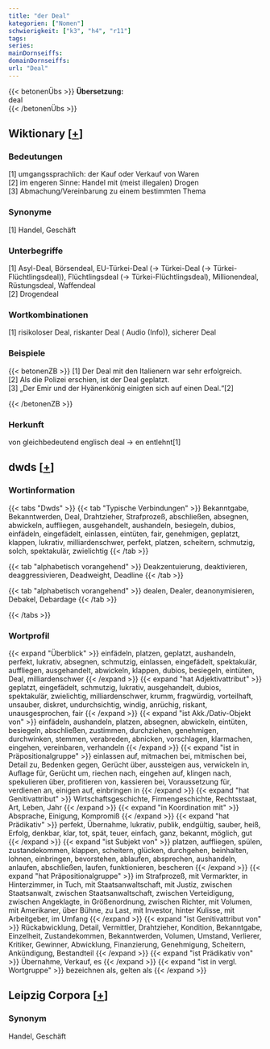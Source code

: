 ```yaml
---
title: "der Deal"
kategorien: ["Nomen"]
schwierigkeit: ["k3", "h4", "r11"]
tags:
series:
mainDornseiffs:
domainDornseiffs:
url: "Deal"
---
```


{{< betonenÜbs >}}
**Übersetzung:**  
deal  
{{< /betonenÜbs >}}

## Wiktionary [[+](https://de.wiktionary.org/wiki/Deal)]

### Bedeutungen
[1] umgangssprachlich: der Kauf oder Verkauf von Waren  
[2] im engeren Sinne: Handel mit (meist illegalen) Drogen  
[3] Abmachung/Vereinbarung zu einem bestimmten Thema  

### Synonyme
[1] Handel, Geschäft  

### Unterbegriffe
[1] Asyl-Deal, Börsendeal, EU-Türkei-Deal (→ Türkei-Deal (→ Türkei-Flüchtlingsdeal)), Flüchtlingsdeal (→ Türkei-Flüchtlingsdeal), Millionendeal, Rüstungsdeal, Waffendeal  
[2] Drogendeal  

### Wortkombinationen
[1] risikoloser Deal, riskanter Deal ( Audio (Info)), sicherer Deal  

### Beispiele
{{< betonenZB >}}
[1] Der Deal mit den Italienern war sehr erfolgreich.  
[2] Als die Polizei erschien, ist der Deal geplatzt.  
[3] „Der Emir und der Hyänenkönig einigten sich auf einen Deal.“[2]  

{{< /betonenZB >}}
### Herkunft
von gleichbedeutend englisch deal → en entlehnt[1]  



## dwds [[+](https://www.dwds.de/wb/Deal)]

### Wortinformation
{{< tabs "Dwds" >}}
{{< tab "Typische Verbindungen" >}}
Bekanntgabe, Bekanntwerden, Deal, Drahtzieher, Strafprozeß, abschließen, absegnen, abwickeln, auffliegen, ausgehandelt, aushandeln, besiegeln, dubios, einfädeln, eingefädelt, einlassen, eintüten, fair, genehmigen, geplatzt, klappen, lukrativ, milliardenschwer, perfekt, platzen, scheitern, schmutzig, solch, spektakulär, zwielichtig
{{< /tab >}}

{{< tab "alphabetisch vorangehend" >}}
Deakzentuierung, deaktivieren, deaggressivieren, Deadweight, Deadline
{{< /tab >}}

{{< tab "alphabetisch vorangehend" >}}
dealen, Dealer, deanonymisieren, Debakel, Debardage
{{< /tab >}}

{{< /tabs >}}

### Wortprofil
{{< expand "Überblick" >}} einfädeln, platzen, geplatzt, aushandeln, perfekt, lukrativ, absegnen, schmutzig, einlassen, eingefädelt, spektakulär, auffliegen, ausgehandelt, abwickeln, klappen, dubios, besiegeln, eintüten, Deal, milliardenschwer {{< /expand >}}
{{< expand "hat Adjektivattribut" >}} geplatzt, eingefädelt, schmutzig, lukrativ, ausgehandelt, dubios, spektakulär, zwielichtig, milliardenschwer, krumm, fragwürdig, vorteilhaft, unsauber, diskret, undurchsichtig, windig, anrüchig, riskant, unausgesprochen, fair {{< /expand >}}
{{< expand "ist Akk./Dativ-Objekt von" >}} einfädeln, aushandeln, platzen, absegnen, abwickeln, eintüten, besiegeln, abschließen, zustimmen, durchziehen, genehmigen, durchwinken, stemmen, verabreden, abnicken, vorschlagen, klarmachen, eingehen, vereinbaren, verhandeln {{< /expand >}}
{{< expand "ist in Präpositionalgruppe" >}} einlassen auf, mitmachen bei, mitmischen bei, Detail zu, Bedenken gegen, Gerücht über, aussteigen aus, verwickeln in, Auflage für, Gerücht um, riechen nach, eingehen auf, klingen nach, spekulieren über, profitieren von, kassieren bei, Voraussetzung für, verdienen an, einigen auf, einbringen in {{< /expand >}}
{{< expand "hat Genitivattribut" >}} Wirtschaftsgeschichte, Firmengeschichte, Rechtsstaat, Art, Leben, Jahr {{< /expand >}}
{{< expand "in Koordination mit" >}} Absprache, Einigung, Kompromiß {{< /expand >}}
{{< expand "hat Prädikativ" >}} perfekt, Übernahme, lukrativ, publik, endgültig, sauber, heiß, Erfolg, denkbar, klar, tot, spät, teuer, einfach, ganz, bekannt, möglich, gut {{< /expand >}}
{{< expand "ist Subjekt von" >}} platzen, auffliegen, spülen, zustandekommen, klappen, scheitern, glücken, durchgehen, beinhalten, lohnen, einbringen, bevorstehen, ablaufen, absprechen, aushandeln, anlaufen, abschließen, laufen, funktionieren, bescheren {{< /expand >}}
{{< expand "hat Präpositionalgruppe" >}} im Strafprozeß, mit Vermarkter, in Hinterzimmer, in Tuch, mit Staatsanwaltschaft, mit Justiz, zwischen Staatsanwalt, zwischen Staatsanwaltschaft, zwischen Verteidigung, zwischen Angeklagte, in Größenordnung, zwischen Richter, mit Volumen, mit Amerikaner, über Bühne, zu Last, mit Investor, hinter Kulisse, mit Arbeitgeber, im Umfang {{< /expand >}}
{{< expand "ist Genitivattribut von" >}} Rückabwicklung, Detail, Vermittler, Drahtzieher, Kondition, Bekanntgabe, Einzelheit, Zustandekommen, Bekanntwerden, Volumen, Umstand, Verlierer, Kritiker, Gewinner, Abwicklung, Finanzierung, Genehmigung, Scheitern, Ankündigung, Bestandteil {{< /expand >}}
{{< expand "ist Prädikativ von" >}} Übernahme, Verkauf, es {{< /expand >}}
{{< expand "ist in vergl. Wortgruppe" >}} bezeichnen als, gelten als {{< /expand >}}

## Leipzig Corpora [[+](https://corpora.uni-leipzig.de/en/res?word=Deal&corpusId=deu_newscrawl-public_2018)]


### Synonym
Handel, Geschäft

